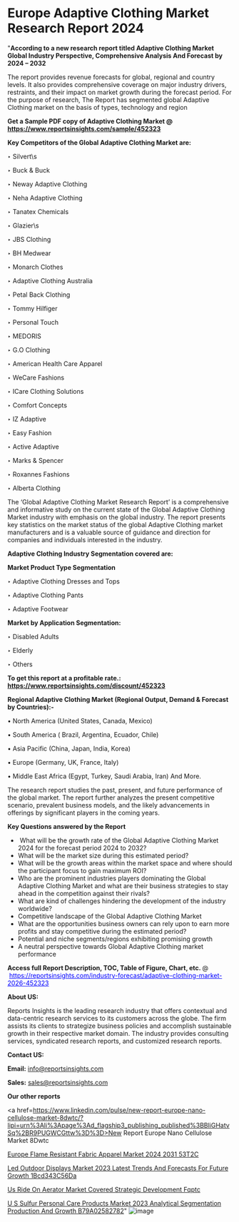 # Europe Adaptive Clothing Market Research Report 2024

"<strong>According to a new research report titled Adaptive Clothing Market Global Industry Perspective, Comprehensive Analysis And Forecast by 2024 – 2032</strong>

The report provides revenue forecasts for global, regional and country levels. It also provides comprehensive coverage on major industry drivers, restraints, and their impact on market growth during the forecast period. For the purpose of research, The Report has segmented global Adaptive Clothing market on the basis of types, technology and region

<strong>Get a Sample PDF copy of Adaptive Clothing Market </strong><strong>@<a href=https://www.reportsinsights.com/sample/452323 style=color:#0000ff;> https://www.reportsinsights.com/sample/452323</a></strong></font>

<strong>Key Competitors of the Global Adaptive Clothing Market are:</strong>

‣ Silvert\s

‣ Buck & Buck

‣ Neway Adaptive Clothing

‣ Neha Adaptive Clothing

‣ Tanatex Chemicals

‣ Glazier\s

‣ JBS Clothing

‣ BH Medwear

‣ Monarch Clothes

‣ Adaptive Clothing Australia

‣ Petal Back Clothing

‣ Tommy Hilfiger

‣ Personal Touch

‣ MEDORIS

‣ G.O Clothing

‣ American Health Care Apparel

‣ WeCare Fashions

‣ ICare Clothing Solutions

‣ Comfort Concepts

‣ IZ Adaptive

‣ Easy Fashion

‣ Active Adaptive

‣ Marks & Spencer

‣ Roxannes Fashions

‣ Alberta Clothing

The ‘Global Adaptive Clothing Market Research Report’ is a comprehensive and informative study on the current state of the Global Adaptive Clothing Market industry with emphasis on the global industry. The report presents key statistics on the market status of the global Adaptive Clothing market manufacturers and is a valuable source of guidance and direction for companies and individuals interested in the industry.

<strong>Adaptive Clothing Industry Segmentation covered are:</strong>

<strong>Market Product Type Segmentation</strong>

‣ Adaptive Clothing Dresses and Tops

‣ Adaptive Clothing Pants

‣ Adaptive Footwear

<strong>Market by Application Segmentation:</strong>

‣ Disabled Adults

‣ Elderly

‣ Others

<strong>To get this report at a profitable rate.: <a href=https://www.reportsinsights.com/discount/452323 style=color:#0000ff;>https://www.reportsinsights.com/discount/452323</a></strong></font>

<strong>Regional Adaptive Clothing Market (Regional Output, Demand &amp; Forecast by Countries):-</strong>

• North America (United States, Canada, Mexico)

• South America ( Brazil, Argentina, Ecuador, Chile)

• Asia Pacific (China, Japan, India, Korea)

• Europe (Germany, UK, France, Italy)

• Middle East Africa (Egypt, Turkey, Saudi Arabia, Iran) And More.

The research report studies the past, present, and future performance of the global market. The report further analyzes the present competitive scenario, prevalent business models, and the likely advancements in offerings by significant players in the coming years.

<strong>Key Questions answered by the Report</strong>
<ul>
  <li> What will be the growth rate of the Global Adaptive Clothing Market 2024 for the forecast period 2024 to 2032?</li>
  <li>What will be the market size during this estimated period?</li>
  <li>What will be the growth areas within the market space and where should the participant focus to gain maximum ROI?</li>
  <li>Who are the prominent industries players dominating the Global Adaptive Clothing Market and what are their business strategies to stay ahead in the competition against their rivals?</li>
  <li>What are kind of challenges hindering the development of the industry worldwide?</li>
  <li>Competitive landscape of the Global Adaptive Clothing Market</li>
  <li>What are the opportunities business owners can rely upon to earn more profits and stay competitive during the estimated period?</li>
  <li>Potential and niche segments/regions exhibiting promising growth</li>
  <li>A neutral perspective towards Global Adaptive Clothing market performance</li>
</ul>
<strong>Access full Report Description, TOC, Table of Figure, Chart, etc. </strong>@  <a href=https://reportsinsights.com/industry-forecast/adaptive-clothing-market-2026-452323 style=color:#0000ff;>https://reportsinsights.com/industry-forecast/adaptive-clothing-market-2026-452323</a></font>

<strong><strong>About US</strong>:</strong>

Reports Insights is the leading research industry that offers contextual and data-centric research services to its customers across the globe. The firm assists its clients to strategize business policies and accomplish sustainable growth in their respective market domain. The industry provides consulting services, syndicated research reports, and customized research reports.

<strong>Contact US:</strong>

<p class=""""><b>Email:</b> <a href=mailto:info@reportsinsights.com>info@reportsinsights.com</a></p>
<p class=""""><b>Sales:</b> <a href=mailto:sales@reportsinsights.com>sales@reportsinsights.com</a></p>

<strong>Our other reports</strong>

<a href=https://www.linkedin.com/pulse/new-report-europe-nano-cellulose-market-8dwtc/?lipi=urn%3Ali%3Apage%3Ad_flagship3_publishing_published%3BBliGHatvSq%2BR9PUGWCGttw%3D%3D>New Report Europe Nano Cellulose Market 8Dwtc</a>

<a href=https://www.linkedin.com/pulse/europe-flame-resistant-fabric-apparel-market-2024-2031-53t2c/>Europe Flame Resistant Fabric Apparel Market 2024 2031 53T2C</a>

<a href=https://medium.com/@jagruti.reportsinsights/led-outdoor-displays-market-2023-latest-trends-and-forecasts-for-future-growth-1bcd343c56da>Led Outdoor Displays Market 2023 Latest Trends And Forecasts For Future Growth 1Bcd343C56Da</a>

<a href=https://www.linkedin.com/pulse/us-ride-on-aerator-market-covered-strategic-development-fqptc/>Us Ride On Aerator Market Covered Strategic Development Fqptc</a>

<a href=https://medium.com/@singhaakesh50/u-s-sulfur-personal-care-products-market-2023-analytical-segmentation-production-and-growth-b79a02582782>U S Sulfur Personal Care Products Market 2023 Analytical Segmentation Production And Growth B79A02582782</a>"
![image](https://github.com/Jaayaachit/RIResearch/assets/158452289/3c815df7-10f7-4387-9b3c-eb113cdeed9c)
